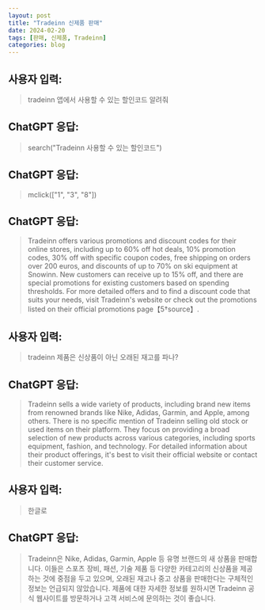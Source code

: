 ```yaml
---
layout: post
title: "Tradeinn 신제품 판매"
date: 2024-02-20
tags: [판매, 신제품, Tradeinn]
categories: blog
---
```


## 사용자 입력:
> tradeinn 앱에서 사용할 수 있는 할인코드 알려줘

## ChatGPT 응답:
> search("Tradeinn 사용할 수 있는 할인코드")

## ChatGPT 응답:
> mclick(["1", "3", "8"])

## ChatGPT 응답:
> Tradeinn offers various promotions and discount codes for their online stores, including up to 60% off hot deals, 10% promotion codes, 30% off with specific coupon codes, free shipping on orders over 200 euros, and discounts of up to 70% on ski equipment at Snowinn. New customers can receive up to 15% off, and there are special promotions for existing customers based on spending thresholds. For more detailed offers and to find a discount code that suits your needs, visit Tradeinn's website or check out the promotions listed on their official promotions page【5†source】.

## 사용자 입력:
> tradeinn 제품은 신상품이 아닌 오래된 재고를 파나?

## ChatGPT 응답:
> Tradeinn sells a wide variety of products, including brand new items from renowned brands like Nike, Adidas, Garmin, and Apple, among others. There is no specific mention of Tradeinn selling old stock or used items on their platform. They focus on providing a broad selection of new products across various categories, including sports equipment, fashion, and technology. For detailed information about their product offerings, it's best to visit their official website or contact their customer service.

## 사용자 입력:
> 한글로

## ChatGPT 응답:
> Tradeinn은 Nike, Adidas, Garmin, Apple 등 유명 브랜드의 새 상품을 판매합니다. 이들은 스포츠 장비, 패션, 기술 제품 등 다양한 카테고리의 신상품을 제공하는 것에 중점을 두고 있으며, 오래된 재고나 중고 상품을 판매한다는 구체적인 정보는 언급되지 않았습니다. 제품에 대한 자세한 정보를 원하시면 Tradeinn 공식 웹사이트를 방문하거나 고객 서비스에 문의하는 것이 좋습니다.

